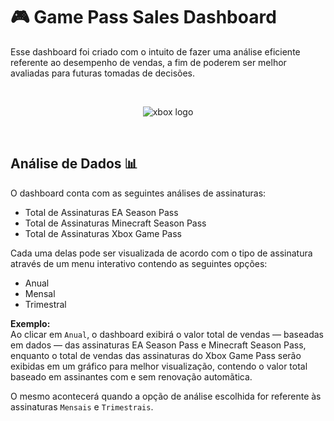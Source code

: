 # 🎮 Game Pass Sales Dashboard

Esse dashboard foi criado com o intuito de fazer uma análise eficiente referente ao desempenho de vendas, a fim de poderem ser melhor avaliadas para futuras tomadas de decisões.

<br>

<p align="center">
  <img src="https://github.com/user-attachments/assets/9d20754b-ae65-44b6-be31-16f24c448e8c" alt="xbox logo">
</p>

<br>

## Análise de Dados 📊
O dashboard conta com as seguintes análises de assinaturas:
- Total de Assinaturas EA Season Pass
- Total de Assinaturas Minecraft Season Pass
- Total de Assinaturas Xbox Game Pass

Cada uma delas pode ser visualizada de acordo com o tipo de assinatura através de um menu interativo contendo as seguintes opções:
- Anual
- Mensal
- Trimestral

**Exemplo:**
<br>
Ao clicar em ```Anual```, o dashboard exibirá o valor total de vendas — baseadas em dados — das assinaturas EA Season Pass e Minecraft Season Pass, enquanto o total de vendas das assinaturas do Xbox Game Pass serão exibidas em um gráfico para melhor visualização, contendo o valor total baseado em assinantes com e sem renovação automãtica.

O mesmo acontecerá quando a opção de análise escolhida for referente às assinaturas ```Mensais``` e ```Trimestrais```.

